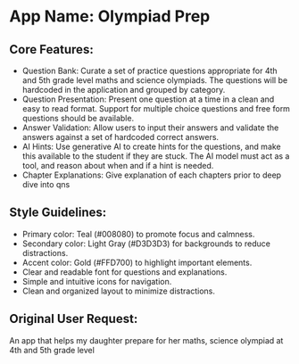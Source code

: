 # **App Name**: Olympiad Prep

## Core Features:

- Question Bank: Curate a set of practice questions appropriate for 4th and 5th grade level maths and science olympiads. The questions will be hardcoded in the application and grouped by category.
- Question Presentation: Present one question at a time in a clean and easy to read format. Support for multiple choice questions and free form questions should be available.
- Answer Validation: Allow users to input their answers and validate the answers against a set of hardcoded correct answers.
- AI Hints: Use generative AI to create hints for the questions, and make this available to the student if they are stuck. The AI model must act as a tool, and reason about when and if a hint is needed.
- Chapter Explanations: Give explanation of each chapters prior to deep dive into qns

## Style Guidelines:

- Primary color: Teal (#008080) to promote focus and calmness.
- Secondary color: Light Gray (#D3D3D3) for backgrounds to reduce distractions.
- Accent color: Gold (#FFD700) to highlight important elements.
- Clear and readable font for questions and explanations.
- Simple and intuitive icons for navigation.
- Clean and organized layout to minimize distractions.

## Original User Request:
An app that helps my daughter prepare for her maths, science olympiad at 4th and 5th grade level
  